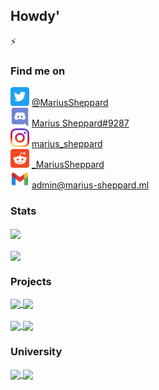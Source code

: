 ## Howdy' 

⚡ 

### Find me on
<img src = "Logos/twitter.png" alt = "Twitter" width = "30px" height = "30px" /> [@MariusSheppard](https://twitter.com/MariusSheppard)<br>
<img src = "Logos/discord.png" alt = "Discord" width = "30px" height = "30px" /> [Marius Sheppard#9287](https://discord.com/users/553142002129305602)<br>
<img src = "Logos/instagram.png" alt = "Instagram" width = "30px" height = "30px" /> [marius_sheppard](https://www.instagram.com/marius_sheppard/)<br>
<img src = "Logos/reddit.png" alt = "Reddit" width = "30px" height = "30px" /> [_MariusSheppard](https://www.reddit.com/user/_MariusSheppard)<br>
<img src = "Logos/mail.png" alt = "Email" width = "30px" height = "30px" /> [admin@marius-sheppard.ml](mailto:admin@marius-sheppard.ml)<br>

 
### Stats
<a href = "https://github.com/Marius-Sheppard?tab=repositories">
<img src = "https://github-readme-stats.vercel.app/api?username=Marius-Sheppard&count_private=true&show_icons=true&theme=dark&include_all_commits=true" align = "center" />
</a><br><br>
<a href = "https://github.com/Marius-Sheppard?tab=repositories">
<img src = "https://github-readme-stats.vercel.app/api/top-langs/?username=Marius-Sheppard&langs_count=10&theme=dark&layout=compact&card_width=300" align = "center" />
</a><br>

### Projects
<a href = "https://github.com/Marius-Sheppard/">
<img src = "https://github-readme-stats.vercel.app/api/pin/?username=Marius-Sheppard&repo=CTF-Writeups-Archive&theme=dark&hide_border" align = "center" />
</a>
<a href = "https://github.com/Marius-Sheppard/">
<img src = "https://github-readme-stats.vercel.app/api/pin/?username=Marius-Sheppard&repo=SpaceX-Viewer&theme=dark&hide_border" align = "center" />
</a>
<br><br>
<a href = "https://github.com/Marius-Sheppard/">
<img src = "https://github-readme-stats.vercel.app/api/pin/?username=Marius-Sheppard&repo=&theme=dark&hide_border" align = "center" />
</a>
<a href = "https://github.com/Marius-Sheppard/">
<img src = "https://github-readme-stats.vercel.app/api/pin/?username=Marius-Sheppard&repo=&theme=dark&hide_border" align = "center" />
</a><br>


### University
<a href = "https://github.com/Marius-Sheppard/">
<img src = "https://github-readme-stats.vercel.app/api/pin/?username=Marius-Sheppard&repo=&theme=dark&hide_border" align = "center" />
</a>
<a href = "https://github.com/Marius-Sheppard/">
<img src = "https://github-readme-stats.vercel.app/api/pin/?username=Marius-Sheppard&repo=&theme=dark&hide_border" align = "center" />
</a>

